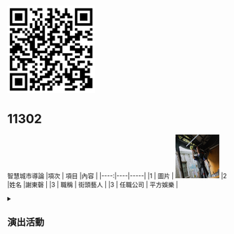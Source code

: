 <img src="exported_qrcode_image_600 (1).png" width="200" height="200">

# 11302
智慧城市導論
|項次 | 項目 |內容 |
|----:|----|-----|
|1 | 圖片 | <img src="S__21782542.jpg" width="100" Height="100" />
|2 |姓名 |謝東磬 |
|3 | 職稱 | 街頭藝人 |
|3 | 任職公司 | 平方娛樂 |

<details>
<summary>

## 演出活動

</summary>
(一)、 演出日期：2024年3月29日（日）<br>
(二)、 演出地點：新北中和環球購物中新 <br>
(三)、 演出時間：14:00 <br>
  
|物聯網應用(5G AIoT)	| 智慧交通 | 智慧治理 | 智慧建築 |
|-------------------|---------|----------|---------|
|智慧安防 | 智慧醫療 | 智慧教育 |  智慧金融 |
|智慧能源 | 新創	   | AI+專區  |-----------|	

<a href="[http://www.youtube.com/watch?feature=player_embedded&v=Di42x7_0z_I](https://youtu.be/C9lf7XAhI2g)" target="_blank"><img src="http://img.youtube.com/vi/C9lf7XAhI2g/0.jpg" 
alt="亞維農表演" width="800" height="500" border="10" /></a>
